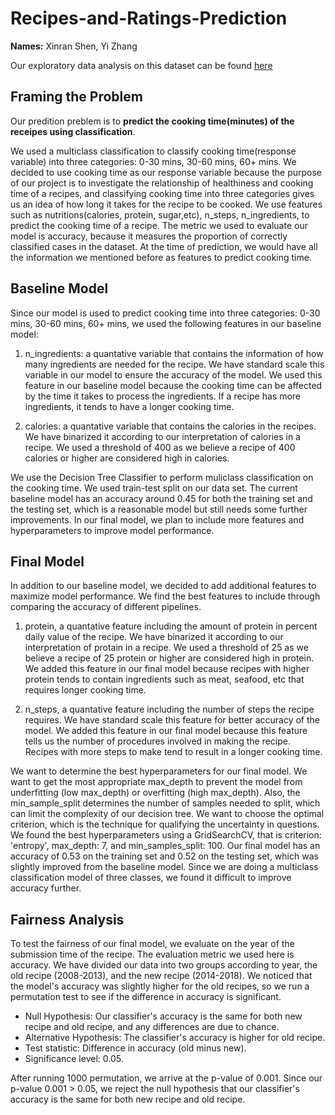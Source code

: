 # Recipes-and-Ratings-Prediction
**Names:** Xinran Shen, Yi Zhang

Our exploratory data analysis on this dataset can be found [here](https://shenxrr.github.io/Recipes-and-Ratings/)

## Framing the Problem

Our predition preblem is to **predict the cooking time(minutes) of the receipes using classification**. 

We used a multiclass classification to classify cooking time(response variable) into three categories: 0-30 mins, 30-60 mins, 60+ mins. We decided to use cooking time as our response variable because the purpose of our project is to investigate the relationship of healthiness and cooking time of a recipes, and classifying cooking time into three categories gives us an idea of how long it takes for the recipe to be cooked. We use features such as nutritions(calories, protein, sugar,etc), n_steps, n_ingredients, to predict the cooking time of a recipe. The metric we used to evaluate our model is accuracy, because it measures the proportion of correctly classified cases in the dataset. At the time of prediction, we would have all the information we mentioned before as features to predict cooking time. 

## Baseline Model

Since our model is used to predict cooking time into three categories: 0-30 mins, 30-60 mins, 60+ mins, we used the following features in our baseline model:

  1) n_ingredients: a quantative variable that contains the information of how many ingredients are needed for the recipe. We have standard scale this variable in our model to ensure the accuracy of the model. We used this feature in our baseline model because the cooking time can be affected by the time it takes to process the ingredients. If a recipe has more ingredients, it tends to have a longer cooking time.
  
  2) calories: a quantative variable that contains the calories in the recipes. We have binarized it according to our interpretation of calories in a recipe. We used a threshold of 400 as we believe a recipe of 400 calories or higher are considered high in calories.

We use the Decision Tree Classifier to perform muliclass classification on the cooking time. We used train-test split on our data set. The current baseline model has an accuracy around 0.45 for both the training set and the testing set, which is a reasonable model but still needs some further improvements. In our final model, we plan to include more features and hyperparameters to improve model performance.

## Final Model

In addition to our baseline model, we decided to add additional features to maximize model performance. We find the best features to include through comparing the accuracy of different pipelines. 

  1) protein, a quantative feature including the amount of protein in percent daily value of the recipe. We have binarized it according to our interpretation of protain in a recipe. We used a threshold of 25 as we believe a recipe of 25 protein or higher are considered high in protein. We added this feature in our final model because recipes with higher protein tends to contain ingredients such as meat, seafood, etc that requires longer cooking time.
  
  2) n_steps, a quantative feature including the number of steps the recipe requires. We have standard scale this feature for better accuracy of the model. We added this feature in our final model because this feature tells us the number of procedures involved in making the recipe. Recipes with more steps to make tend to result in a longer cooking time.

We want to determine the best hyperparameters for our final model. We want to get the most appropriate max_depth to prevent the model from underfitting (low max_depth) or overfitting (high max_depth). Also, the min_sample_split determines the number of samples needed to split, which can limit the complexity of our decision tree. We want to choose the optimal criterion, which is the technique for qualifying the uncertainty in questions. We found the best hyperparameters using a GridSearchCV, that is criterion: 'entropy', max_depth: 7, and min_samples_split: 100. Our final model has an accuracy of 0.53 on the training set and 0.52 on the testing set, which was slightly improved from the baseline model. Since we are doing a multiclass classification model of three classes, we found it difficult to improve accuracy further. 

## Fairness Analysis

To test the fairness of our final model, we evaluate on the year of the submission time of the recipe. The evaluation metric we used here is accuracy. We have divided our data into two groups according to year, the old recipe (2008-2013), and the new recipe (2014-2018). We noticed that the model's accuracy was slightly higher for the old recipes, so we run a permutation test to see if the difference in accuracy is significant.

- Null Hypothesis: Our classifier's accuracy is the same for both new recipe and old recipe, and any differences are due to chance.
- Alternative Hypothesis: The classifier's accuracy is higher for old recipe.
- Test statistic: Difference in accuracy (old minus new).
- Significance level: 0.05.

After running 1000 permutation, we arrive at the p-value of 0.001. Since our p-value 0.001 > 0.05, we reject the null hypothesis that our classifier's accuracy is the same for both new recipe and old recipe.
